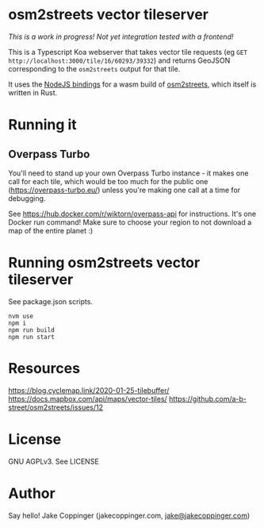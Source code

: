 osm2streets vector tileserver
=============================

_This is a work in progress! Not yet integration tested with a frontend!_

This is a Typescript Koa webserver that takes vector tile requests
(eg `GET http://localhost:3000/tile/16/60293/39332`) and returns GeoJSON corresponding to the
`osm2streets` output for that tile.

It uses the [NodeJS bindings](https://www.npmjs.com/package/osm2streets-js-node) for a wasm build of [osm2streets](https://github.com/a-b-street/osm2streets), which itself is written in Rust.


# Running it
## Overpass Turbo
You'll need to stand up your own Overpass Turbo instance - it makes one call for each tile, which
would be too much for the public one (https://overpass-turbo.eu/) unless you're making one call
at a time for debugging.

See https://hub.docker.com/r/wiktorn/overpass-api for instructions. It's one Docker run command!
Make sure to choose your region to not download a map of the entire planet :)

# Running osm2streets vector tileserver
See package.json scripts.

```
nvm use
npm i
npm run build
npm run start
```

# Resources

https://blog.cyclemap.link/2020-01-25-tilebuffer/
https://docs.mapbox.com/api/maps/vector-tiles/
https://github.com/a-b-street/osm2streets/issues/12

# License
GNU AGPLv3. See LICENSE

# Author
Say hello!
Jake Coppinger (jakecoppinger.com, jake@jakecoppinger.com)
